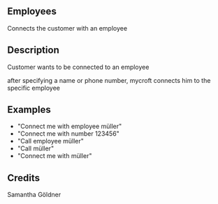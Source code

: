 ## Employees
Connects the customer with an employee

## Description
Customer wants to be connected to an employee

after specifying a name or phone number, mycroft connects him to the specific employee

## Examples
 - "Connect me with employee müller"
 - "Connect me with number 123456"
 - "Call employee müller"
 - "Call müller"
 - "Connect me with müller"


## Credits
Samantha Göldner



